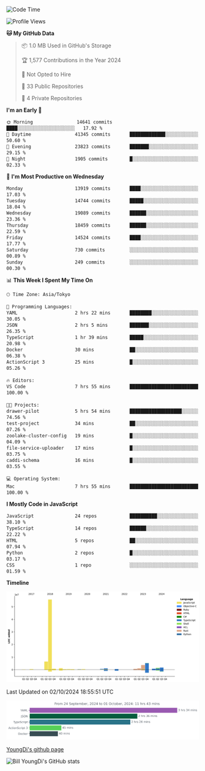 <!--START_SECTION:waka-->
![Code Time](http://img.shields.io/badge/Code%20Time-965%20hrs%2012%20mins-blue)

![Profile Views](http://img.shields.io/badge/Profile%20Views-0-blue)

**🐱 My GitHub Data** 

> 📦 1.0 MB Used in GitHub's Storage 
 > 
> 🏆 1,577 Contributions in the Year 2024
 > 
> 🚫 Not Opted to Hire
 > 
> 📜 33 Public Repositories 
 > 
> 🔑 4 Private Repositories 
 > 
**I'm an Early 🐤** 

```text
🌞 Morning                14641 commits       ████░░░░░░░░░░░░░░░░░░░░░   17.92 % 
🌆 Daytime                41345 commits       █████████████░░░░░░░░░░░░   50.60 % 
🌃 Evening                23823 commits       ███████░░░░░░░░░░░░░░░░░░   29.15 % 
🌙 Night                  1905 commits        █░░░░░░░░░░░░░░░░░░░░░░░░   02.33 % 
```
📅 **I'm Most Productive on Wednesday** 

```text
Monday                   13919 commits       ████░░░░░░░░░░░░░░░░░░░░░   17.03 % 
Tuesday                  14744 commits       █████░░░░░░░░░░░░░░░░░░░░   18.04 % 
Wednesday                19089 commits       ██████░░░░░░░░░░░░░░░░░░░   23.36 % 
Thursday                 18459 commits       ██████░░░░░░░░░░░░░░░░░░░   22.59 % 
Friday                   14524 commits       ████░░░░░░░░░░░░░░░░░░░░░   17.77 % 
Saturday                 730 commits         ░░░░░░░░░░░░░░░░░░░░░░░░░   00.89 % 
Sunday                   249 commits         ░░░░░░░░░░░░░░░░░░░░░░░░░   00.30 % 
```


📊 **This Week I Spent My Time On** 

```text
🕑︎ Time Zone: Asia/Tokyo

💬 Programming Languages: 
YAML                     2 hrs 22 mins       ████████░░░░░░░░░░░░░░░░░   30.05 % 
JSON                     2 hrs 5 mins        ███████░░░░░░░░░░░░░░░░░░   26.35 % 
TypeScript               1 hr 39 mins        █████░░░░░░░░░░░░░░░░░░░░   20.98 % 
Docker                   30 mins             ██░░░░░░░░░░░░░░░░░░░░░░░   06.38 % 
ActionScript 3           25 mins             █░░░░░░░░░░░░░░░░░░░░░░░░   05.26 % 

🔥 Editors: 
VS Code                  7 hrs 55 mins       █████████████████████████   100.00 % 

🐱‍💻 Projects: 
drawer-pilot             5 hrs 54 mins       ███████████████████░░░░░░   74.56 % 
test-project             34 mins             ██░░░░░░░░░░░░░░░░░░░░░░░   07.26 % 
zoolake-cluster-config   19 mins             █░░░░░░░░░░░░░░░░░░░░░░░░   04.09 % 
file-service-uploader    17 mins             █░░░░░░░░░░░░░░░░░░░░░░░░   03.75 % 
caddi-schema             16 mins             █░░░░░░░░░░░░░░░░░░░░░░░░   03.55 % 

💻 Operating System: 
Mac                      7 hrs 55 mins       █████████████████████████   100.00 % 
```

**I Mostly Code in JavaScript** 

```text
JavaScript               24 repos            ██████████░░░░░░░░░░░░░░░   38.10 % 
TypeScript               14 repos            ██████░░░░░░░░░░░░░░░░░░░   22.22 % 
HTML                     5 repos             ██░░░░░░░░░░░░░░░░░░░░░░░   07.94 % 
Python                   2 repos             █░░░░░░░░░░░░░░░░░░░░░░░░   03.17 % 
CSS                      1 repo              ░░░░░░░░░░░░░░░░░░░░░░░░░   01.59 % 
```



**Timeline**

![Lines of Code chart](https://raw.githubusercontent.com/Youngdi/Youngdi/master/assets/bar_graph.png)


 Last Updated on 02/10/2024 18:55:51 UTC
<!--END_SECTION:waka-->

![wakatime](./images/stat.svg)

[YoungDi's github page](https://youngdi.github.io)

![Bill YoungDi's GitHub stats](https://github-readme-stats.vercel.app/api?username=youngdi&count_private=true&show_icons=true)
